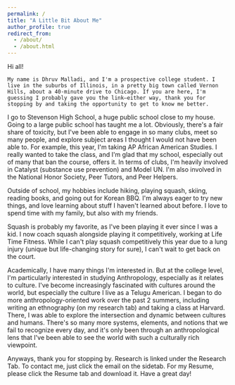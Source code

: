 ```yaml
---
permalink: /
title: "A Little Bit About Me"
author_profile: true
redirect_from: 
  - /about/
  - /about.html
---
```


<div>
  <p>
    Hi all!
    
    My name is Dhruv Malladi, and I'm a prospective college student. I live in the suburbs of Illinois, in a pretty big town called Vernon Hills, about a 40-minute drive to Chicago. If you are here, I'm guessing I probably gave you the link—either way, thank you for stopping by and taking the opportunity to get to know me better.
  </p>

  <p>
    I go to Stevenson High School, a huge public school close to my house. Going to a large public school has taught me a lot. Obviously, there's a fair share of toxicity, but I've been able to engage in so many clubs, meet so many people, and explore subject areas I thought I would not have been able to. For example, this year, I'm taking AP African American Studies. I really wanted to take the class, and I'm glad that my school, especially out of many that ban the course, offers it. In terms of clubs, I'm heavily involved in Catalyst (substance use prevention) and Model UN. I'm also involved in the National Honor Society, Peer Tutors, and Peer Helpers.
  </p>

  <p>
    Outside of school, my hobbies include hiking, playing squash, skiing, reading books, and going out for Korean BBQ. I'm always eager to try new things, and love learning about stuff I haven't learned about before. I love to spend time with my family, but also with my friends.
  </p>

  <p>
    Squash is probably my favorite, as I've been playing it ever since I was a kid. I now coach squash alongside playing it competitively, working at Life Time Fitness. While I can't play squash competitively this year due to a lung injury (unique but life-changing story for sure), I can't wait to get back on the court.
  </p>

  <p>
    Academically, I have many things I'm interested in. But at the college level, I'm particularly interested in studying Anthropology, especially as it relates to culture. I've become increasingly fascinated with cultures around the world, but especially the culture I live as a Telugu American. I began to do more anthropology-oriented work over the past 2 summers, including writing an ethnography (on my research tab) and taking a class at Harvard. There, I was able to explore the intersection and dynamic between cultures and humans. There's so many more systems, elements, and notions that we fail to recognize every day, and it's only been through an anthropological lens that I've been able to see the world with such a culturally rich viewpoint.
  </p>

  <p>
    Anyways, thank you for stopping by. Research is linked under the Research Tab. To contact me, just click the email on the sidetab. For my Resume, please click the Resume tab and download it. Have a great day!
  </p>
</div>
